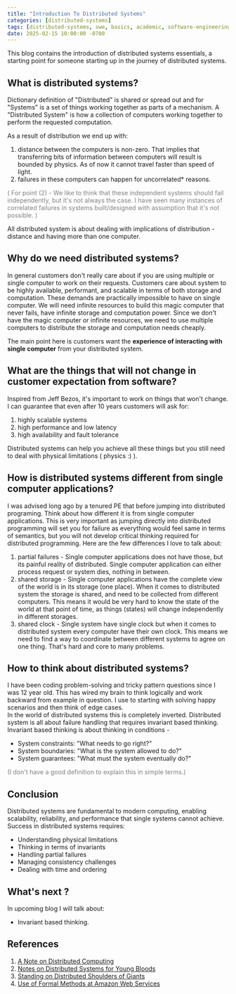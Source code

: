 ```yaml
---
title: "Introduction To Distributed Systems"
categories: [distributed-systems]
tags: [distributed-systems, swe, basics, academic, software-engineering, design, formal, reasoning]
date: 2025-02-15 10:00:00 -0700
---
```


This blog contains the introduction of distributed systems essentials, a starting point for someone starting up in the 
journey of distributed systems.

## What is distributed systems?
Dictionary definition of "Distributed" is shared or spread out and for "Systems" is a set of things working together 
as parts of a mechanism. A "Distributed System" is how a collection of computers working together to perform the
requested computation.<br>

As a result of distribution we end up with:
1) distance between the computers is non-zero. That implies that transferring bits of information between computers
will result is bounded by physics. As of now it cannot travel faster than speed of light.
2) failures in these computers can happen for uncorrelated* reasons.

<span style="color:grey" > ( For point (2) - We like to think that these independent systems should fail independently,
but it's not always the case. I have seen many instances of correlated failures in systems built/designed with
assumption that it's not possible. ) </span>

All distributed system is about dealing with implications of distribution - distance and having more than one computer.

## Why do we need distributed systems?
In general customers don't really care about if you are using multiple or single computer to work on their requests. 
Customers care about system to be highly available, performant, and scalable in terms of both storage and computation.
These demands are practically impossible to have on single computer. We will need infinite resources to build this 
magic computer that never fails, have infinite storage and computation power. Since we don't have the magic computer or
infinite resources, we need to use multiple computers to distribute the storage and computation needs cheaply.

The main point here is customers want the **experience of interacting with single computer** from your
distributed system.

## What are the things that will not change in customer expectation from software?
Inspired from Jeff Bezos, it's important to work on things that won't change. I can guarantee that even after 10 
years customers will ask for:
1) highly scalable systems
2) high performance and low latency 
3) high availability and fault tolerance

Distributed systems can help you achieve all these things but you still need to deal with physical limitations
( physics :) ).

## How is distributed systems different from single computer applications?
I was advised long ago by a tenured PE that before jumping into distributed programing. Think about how different it is
from single computer applications. This is very important as jumping directly into distributed programming will set you
for failure as everything would feel same in terms of semantics, but you will not develop critical thinking required 
for distributed programming. Here are the few differences I love to talk about:
1) partial failures - Single computer applications does not have those, but its painful reality of distributed. 
Single computer application can either process request or system dies, nothing in between.
2) shared storage - Single computer applications have the complete view of the world is in its storage (one place). When
it comes to distributed system the storage is shared, and need to be collected from different computers. This means it 
would be very hard to know the state of the world at that point of time, as things (states) will change independently 
in different storages.
3) shared clock - Single system have single clock but when it comes to distributed system every computer have their own
clock. This means we need to find a way to coordinate between different systems to agree on one thing. That's
hard and core to many problems.


## How to think about distributed systems?
I have been coding problem-solving and tricky pattern questions since I was 12 year old. This has wired my brain to
think logically and work backward from example in question. I use to starting with solving happy scenarios and then 
think of edge cases.<br>
In the world of distributed systems this is completely inverted. Distributed system is all about failure handling that 
requires invariant based thinking.<br>
Invariant based thinking is about thinking in conditions - 
- System constraints: "What needs to go right?"
- System boundaries: "What is the system allowed to do?"
- System guarantees: "What must the system eventually do?"

<span style="color:grey" > (I don't have a good definition to explain this in simple terms.) </span>

## Conclusion
Distributed systems are fundamental to modern computing, enabling scalability, reliability, and performance that 
single systems cannot achieve. Success in distributed systems requires:
- Understanding physical limitations
- Thinking in terms of invariants
- Handling partial failures
- Managing consistency challenges
- Dealing with time and ordering

## What's next ?
In upcoming blog I will talk about:
- Invariant based thinking.

## References
1. [A Note on Distributed Computing](https://scholar.harvard.edu/files/waldo/files/waldo-94.pdf)
2. [Notes on Distributed Systems for Young Bloods](https://www.somethingsimilar.com/2013/01/14/notes-on-distributed-systems-for-young-bloods/)
3. [Standing on Distributed Shoulders of Giants](https://queue.acm.org/detail.cfm?id=2953944)
4. [Use of Formal Methods at Amazon Web Services](https://lamport.azurewebsites.net/tla/formal-methods-amazon.pdf)
